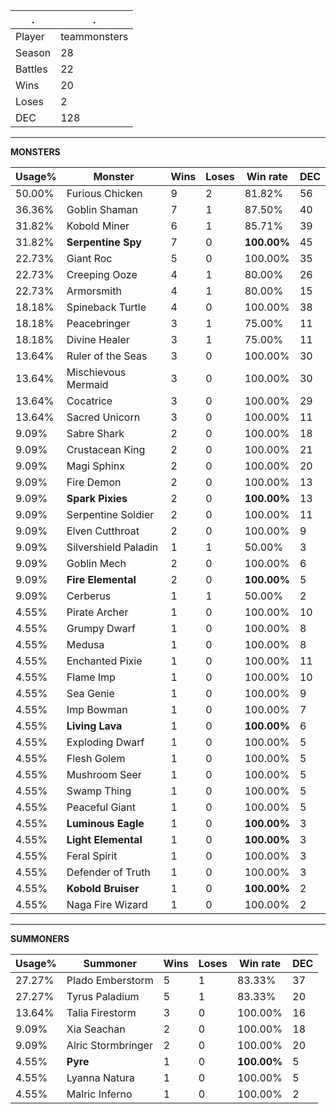.|.
|-|-
Player|teammonsters
Season|28
Battles|22
Wins|20
Loses|2
DEC|128

---
**MONSTERS**

Usage%|Monster|Wins|Loses|Win rate|DEC|
-|-|-|-|-|-|
50.00%|Furious Chicken|9|2|81.82%|56|
36.36%|Goblin Shaman|7|1|87.50%|40|
31.82%|Kobold Miner|6|1|85.71%|39|
31.82%|**Serpentine Spy**|7|0|**100.00%**|45|
22.73%|Giant Roc|5|0|100.00%|35|
22.73%|Creeping Ooze|4|1|80.00%|26|
22.73%|Armorsmith|4|1|80.00%|15|
18.18%|Spineback Turtle|4|0|100.00%|38|
18.18%|Peacebringer|3|1|75.00%|11|
18.18%|Divine Healer|3|1|75.00%|11|
13.64%|Ruler of the Seas|3|0|100.00%|30|
13.64%|Mischievous Mermaid|3|0|100.00%|30|
13.64%|Cocatrice|3|0|100.00%|29|
13.64%|Sacred Unicorn|3|0|100.00%|11|
9.09%|Sabre Shark|2|0|100.00%|18|
9.09%|Crustacean King|2|0|100.00%|21|
9.09%|Magi Sphinx|2|0|100.00%|20|
9.09%|Fire Demon|2|0|100.00%|13|
9.09%|**Spark Pixies**|2|0|**100.00%**|13|
9.09%|Serpentine Soldier|2|0|100.00%|11|
9.09%|Elven Cutthroat|2|0|100.00%|9|
9.09%|Silvershield Paladin|1|1|50.00%|3|
9.09%|Goblin Mech|2|0|100.00%|6|
9.09%|**Fire Elemental**|2|0|**100.00%**|5|
9.09%|Cerberus|1|1|50.00%|2|
4.55%|Pirate Archer|1|0|100.00%|10|
4.55%|Grumpy Dwarf|1|0|100.00%|8|
4.55%|Medusa|1|0|100.00%|8|
4.55%|Enchanted Pixie|1|0|100.00%|11|
4.55%|Flame Imp|1|0|100.00%|10|
4.55%|Sea Genie|1|0|100.00%|9|
4.55%|Imp Bowman|1|0|100.00%|7|
4.55%|**Living Lava**|1|0|**100.00%**|6|
4.55%|Exploding Dwarf|1|0|100.00%|5|
4.55%|Flesh Golem|1|0|100.00%|5|
4.55%|Mushroom Seer|1|0|100.00%|5|
4.55%|Swamp Thing|1|0|100.00%|5|
4.55%|Peaceful Giant|1|0|100.00%|5|
4.55%|**Luminous Eagle**|1|0|**100.00%**|3|
4.55%|**Light Elemental**|1|0|**100.00%**|3|
4.55%|Feral Spirit|1|0|100.00%|3|
4.55%|Defender of Truth|1|0|100.00%|3|
4.55%|**Kobold Bruiser**|1|0|**100.00%**|2|
4.55%|Naga Fire Wizard|1|0|100.00%|2|

---
**SUMMONERS**

Usage%|Summoner|Wins|Loses|Win rate|DEC|
-|-|-|-|-|-|
27.27%|Plado Emberstorm|5|1|83.33%|37|
27.27%|Tyrus Paladium|5|1|83.33%|20|
13.64%|Talia Firestorm|3|0|100.00%|16|
9.09%|Xia Seachan|2|0|100.00%|18|
9.09%|Alric Stormbringer|2|0|100.00%|20|
4.55%|**Pyre**|1|0|**100.00%**|5|
4.55%|Lyanna Natura|1|0|100.00%|5|
4.55%|Malric Inferno|1|0|100.00%|2|

